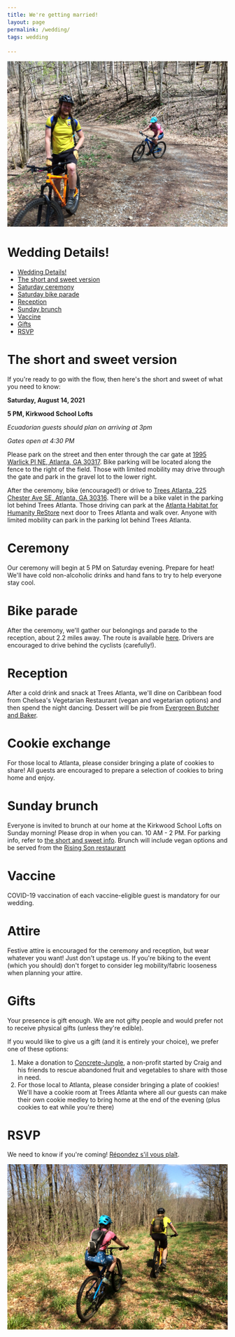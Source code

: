 ```yaml
---
title: We're getting married!
layout: page
permalink: /wedding/
tags: wedding

---
```

![](/images/riding.JPG)

# Wedding Details!
<!-- TOC depthFrom:1 depthTo:6 withLinks:1 updateOnSave:1 orderedList:0 -->

- [Wedding Details!](#wedding-details)
- [The short and sweet version](#the-short-and-sweet-version)
- [Saturday ceremony](#ceremony)
- [Saturday bike parade](#bike-parade)
- [Reception](#reception)
- [Sunday brunch](#sunday-brunch)
- [Vaccine](#vaccine)
- [Gifts](#gifts)
- [RSVP](#rsvp)

<!-- /TOC -->

# The short and sweet version
If you're ready to go with the flow, then here's the short and sweet of what you need to know:


**Saturday, August 14, 2021**

**5 PM, Kirkwood School Lofts**

*Ecuadorian guests should plan on arriving at 3pm*

*Gates open at 4:30 PM*

Please park on the street and then enter through the car gate at [1995 Warlick Pl NE, Atlanta, GA 30317](https://goo.gl/maps/vFvF8z7QBt2jmZpP9). Bike parking will be located along the fence to the right of the field. Those with limited mobility may drive through the gate and park in the gravel lot to the lower right.

After the ceremony, bike (encouraged!) or drive to [Trees Atlanta, 225 Chester Ave SE, Atlanta, GA 30316](https://goo.gl/maps/hAoKfHWKRCh2rFpR7). There will be a bike valet in the parking lot behind Trees Atlanta. Those driving can park at the [Atlanta Habitat for Humanity ReStore](https://goo.gl/maps/sZvQhqQTCL2RU83d8) next door to Trees Atlanta and walk over. Anyone with limited mobility can park in the parking lot behind Trees Atlanta.

# Ceremony
Our ceremony will begin at 5 PM on Saturday evening. Prepare for heat! We'll have cold non-alcoholic drinks and hand fans to try to help everyone stay cool.

# Bike parade
After the ceremony, we'll gather our belongings and parade to the reception, about 2.2 miles away. The route is available [here](http://www.gmap-pedometer.com/?r=7602781). Drivers are encouraged to drive behind the cyclists (carefully!).

# Reception
After a cold drink and snack at Trees Atlanta, we'll dine on Caribbean food from Chelsea's Vegetarian Restaurant (vegan and vegetarian options) and then spend the night dancing. Dessert will be pie from [Evergreen Butcher and Baker](https://www.evergreenbutcherandbaker.com/).

# Cookie exchange
For those local to Atlanta, please consider bringing a plate of cookies to share! All guests are encouraged to prepare a selection of cookies to bring home and enjoy.  

# Sunday brunch
Everyone is invited to brunch at our home at the Kirkwood School Lofts on Sunday morning! Please drop in when you can. 10 AM - 2 PM. For parking info, refer to [the short and sweet info](#the-short-and-sweet-version). Brunch will include vegan options and be served from the [Rising Son restaurant](https://www.risingsonavondale.com/)

# Vaccine

COVID-19 vaccination of each vaccine-eligible guest is mandatory for our wedding.

# Attire

Festive attire is encouraged for the ceremony and reception, but wear whatever you want! Just don't upstage us. If you're biking to the event (which you should) don't forget to consider leg mobility/fabric looseness when planning your attire.

# Gifts
Your presence is gift enough. We are not gifty people and would prefer not to receive physical gifts (unless they're edible).

If you would like to give us a gift (and it is entirely your choice), we prefer one of these options:

1. Make a donation to [Concrete-Jungle](https://www.concrete-jungle.org/), a non-profit started by Craig and his friends to rescue abandoned fruit and vegetables to share with those in need.
2. For those local to Atlanta, please consider bringing a plate of cookies! We'll have a cookie room at Trees Atlanta where all our guests can make their own cookie medley to bring home at the end of the evening (plus cookies to eat while you're there)

# RSVP

We need to know if you're coming! [Répondez s'il vous plaît](https://docs.google.com/forms/d/e/1FAIpQLSfHMGkYJDAFl4x0VJfo1EyQyeg-4wOVq3fyrA0bNBwsPj2XbQ/viewform?usp=sf_link).


![](/images/riding-into-sunset.JPG)
